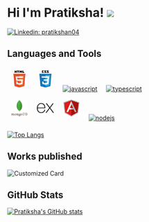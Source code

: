 <h1>Hi I'm Pratiksha! <img
src="https://github.com/blackcater/blackcater/raw/main/images/Hi.gif" height="32" /></h1>

[![Linkedin: pratikshan04](https://img.shields.io/badge/-pratikshan04-blue?style=flat-square&logo=Linkedin&logoColor=white&link=https://www.linkedin.com/in/pratikshan04/)](https://www.linkedin.com/in/pratikshan04/)

## Languages and Tools

<span align="left">
<a href="https://www.w3.org/html/" target="_blank"><img src="https://raw.githubusercontent.com/devicons/devicon/master/icons/html5/html5-original-wordmark.svg" height="40" alt="html5"style="vertical-align:down;margin:8px;"/></a>
<a href="https://www.w3.org/Style/CSS/Overview.en.html" target="_blank"><img src="https://raw.githubusercontent.com/devicons/devicon/master/icons/css3/css3-original-wordmark.svg" alt="css3" height="40"style="vertical-align:down;margin:8px;"/></a>
<a href="https://developer.mozilla.org/en-US/docs/Web/JavaScript" target="_blank"><img src="https://github.com/blackcater/blackcater/raw/main/images/logo-javascript.svg" height="40" alt="javascript"style="vertical-align:down;margin:8px;"/></a>
<a href="https://www.typescriptlang.org/" target="_blank"><img src="https://github.com/blackcater/blackcater/raw/main/images/logo-typescript.svg" height="40" alt="typescript"style="vertical-align:down;margin:8px;"/></a>
<br/>
<a href="https://www.mongodb.com/" target="_blank"><img src="https://raw.githubusercontent.com/devicons/devicon/master/icons/mongodb/mongodb-original-wordmark.svg" alt="mongodb" height="40"style="vertical-align:down;margin:8px;"/></a>
<a href="https://expressjs.com/" target="_blank"><img src="https://raw.githubusercontent.com/devicons/devicon/master/icons/express/express-original.svg" alt="mongodb" height="40"style="vertical-align:down;margin:8px;"/></a>
<a href="https://angular.io/" target="_blank"><img src="https://raw.githubusercontent.com/devicons/devicon/master/icons/angularjs/angularjs-original.svg" alt="mongodb" height="40"style="vertical-align:down;margin:8px;"/></a>
<a href="https://nodejs.org/en/" target="_blank"><img src="https://github.com/blackcater/blackcater/raw/main/images/logo-nodejs.svg" height="40" alt="nodejs"style="vertical-align:down;margin:8px;"/></a>
</span>

<br/>

[![Top Langs](https://github-readme-stats.vercel.app/api/top-langs/?username=pratikshan04&layout=compact)](https://github.com/pratikshan04/github-readme-stats)
## Works published

![Customized Card](https://github-readme-stats.vercel.app/api/pin?username=pratikshan04&repo=frontend-designs&title_color=fff&icon_color=f9f9f9&text_color=9f9f9f&bg_color=151515)

## GitHub Stats

[![Pratiksha's GitHub stats](https://github-readme-stats.vercel.app/api?username=pratikshan04&bg_color=30,e96443,904e95&title_color=fff&text_color=fff)](https://github.com/pratikshan04/github-readme-stats)
